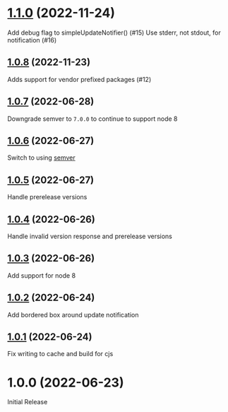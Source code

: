 # [1.1.0](https://github.com/alexbrazier/simple-update-notifier/compare/v1.0.8...v1.1.0) (2022-11-24)

Add debug flag to simpleUpdateNotifier() (#15)
Use stderr, not stdout, for notification (#16)

## [1.0.8](https://github.com/alexbrazier/simple-update-notifier/compare/v1.0.7...v1.0.8) (2022-11-23)

Adds support for vendor prefixed packages (#12)

## [1.0.7](https://github.com/alexbrazier/simple-update-notifier/compare/v1.0.6...v1.0.7) (2022-06-28)

Downgrade semver to `7.0.0` to continue to support node 8

## [1.0.6](https://github.com/alexbrazier/simple-update-notifier/compare/v1.0.5...v1.0.6) (2022-06-27)

Switch to using [semver](https://github.com/npm/node-semver)

## [1.0.5](https://github.com/alexbrazier/simple-update-notifier/compare/v1.0.4...v1.0.5) (2022-06-27)

Handle prerelease versions

## [1.0.4](https://github.com/alexbrazier/simple-update-notifier/compare/v1.0.3...v1.0.4) (2022-06-26)

Handle invalid version response and prerelease versions

## [1.0.3](https://github.com/alexbrazier/simple-update-notifier/compare/v1.0.2...v1.0.3) (2022-06-26)

Add support for node 8

## [1.0.2](https://github.com/alexbrazier/simple-update-notifier/compare/v1.0.1...v1.0.2) (2022-06-24)

Add bordered box around update notification

## [1.0.1](https://github.com/alexbrazier/simple-update-notifier/compare/v1.0.0...v1.0.1) (2022-06-24)

Fix writing to cache and build for cjs

# 1.0.0 (2022-06-23)

Initial Release
